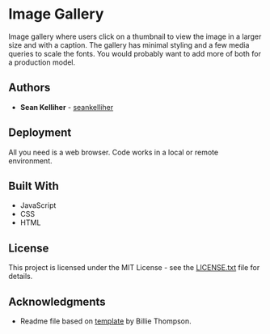 # Image Gallery

Image gallery where users click on a thumbnail to view the image in a larger size and with a caption. The gallery has minimal styling and a few media queries to scale the fonts. You would probably want to add more of both for a production model.

## Authors

* **Sean Kelliher** - [seankelliher](https://github.com/seankelliher)

## Deployment

All you need is a web browser. Code works in a local or remote environment.

## Built With

* JavaScript
* CSS
* HTML

## License

This project is licensed under the MIT License - see the [LICENSE.txt](LICENSE.txt) file for details.

## Acknowledgments

* Readme file based on [template](https://gist.github.com/PurpleBooth/109311bb0361f32d87a2) by Billie Thompson.